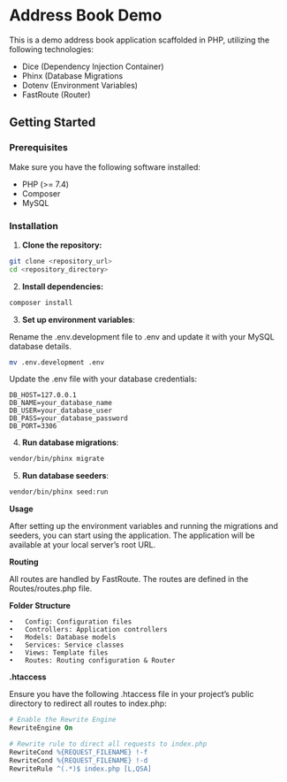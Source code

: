# Address Book Demo

This is a demo address book application scaffolded in PHP, utilizing the following technologies:
- Dice (Dependency Injection Container)
- Phinx (Database Migrations
- Dotenv (Environment Variables)
- FastRoute (Router)

## Getting Started

### Prerequisites

Make sure you have the following software installed:
- PHP (>= 7.4)
- Composer
- MySQL

### Installation

1. **Clone the repository:**

```bash
git clone <repository_url>
cd <repository_directory>
```

2. **Install dependencies:**

```bash
composer install
```

3.	**Set up environment variables**:

Rename the .env.development file to .env and update it with your MySQL database details.

```bash
mv .env.development .env
```

Update the .env file with your database credentials:
    
```env
DB_HOST=127.0.0.1
DB_NAME=your_database_name
DB_USER=your_database_user
DB_PASS=your_database_password
DB_PORT=3306
```
4.	**Run database migrations**:


```bash
vendor/bin/phinx migrate
```

5.	**Run database seeders**:

```bash
vendor/bin/phinx seed:run
```

**Usage**

After setting up the environment variables and running the migrations and seeders, you can start using the application. The application will be available at your local server’s root URL.

**Routing**

All routes are handled by FastRoute. The routes are defined in the Routes/routes.php file.


**Folder Structure**

	•	Config: Configuration files
	•	Controllers: Application controllers
	•	Models: Database models
	•	Services: Service classes
	•	Views: Template files
	•	Routes: Routing configuration & Router


**.htaccess**

Ensure you have the following .htaccess file in your project’s public directory to redirect all routes to index.php:

```apache
# Enable the Rewrite Engine
RewriteEngine On

# Rewrite rule to direct all requests to index.php
RewriteCond %{REQUEST_FILENAME} !-f
RewriteCond %{REQUEST_FILENAME} !-d
RewriteRule ^(.*)$ index.php [L,QSA]
```
